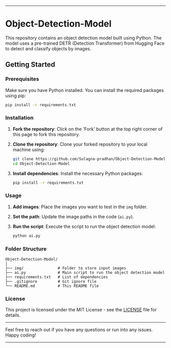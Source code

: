 
---

# Object-Detection-Model

This repository contains an object detection model built using Python. The model uses a pre-trained DETR (Detection Transformer) from Hugging Face to detect and classify objects by images.

## Getting Started

### Prerequisites

Make sure you have Python installed. You can install the required packages using pip:

```bash
pip install -r requirements.txt
```

### Installation

1. **Fork the repository**: Click on the 'Fork' button at the top right corner of this page to fork this repository.

2. **Clone the repository**: Clone your forked repository to your local machine using:

    ```bash
    git clone https://github.com/Sulagna-pradhan/Object-Detection-Model.git
    cd Object-Detection-Model
    ```

3. **Install dependencies**: Install the necessary Python packages:

    ```bash
    pip install -r requirements.txt
    ```

### Usage

1. **Add images**: Place the images you want to test in the `img` folder.

2. **Set the path**: Update the image paths in the code (`ai.py`).

3. **Run the script**: Execute the script to run the object detection model:

    ```bash
    python ai.py
    ```

### Folder Structure

```
Object-Detection-Model/
│
├── img/               # Folder to store input images
├── ai.py              # Main script to run the object detection model
├── requirements.txt   # List of dependencies
├── .gitignore         # Git ignore file
└── README.md          # This README file
```

### License

This project is licensed under the MIT License - see the [LICENSE](LICENSE) file for details.

---

Feel free to reach out if you have any questions or run into any issues. Happy coding!

---
